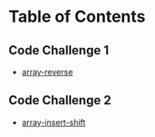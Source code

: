 # Table of Contents
## Code Challenge 1
* [array-reverse](https://github.com/minxie97/data-structures-and-algorithms/blob/array-reverse/python/code_challenges/array_reverse/README.md)
## Code Challenge 2
* [array-insert-shift](https://github.com/minxie97/data-structures-and-algorithms/blob/array-insert-shift/python/code_challenges/array_insert_shift/README.md)
